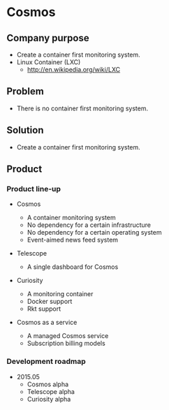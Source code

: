 # Cosmos

## Company purpose

* Create a container first monitoring system.
* Linux Container (LXC)
  - http://en.wikipedia.org/wiki/LXC

## Problem

* There is no container first monitoring system.

## Solution

* Create a container first monitoring system.

## Product

### Product line-up

* Cosmos
  - A container monitoring system
  - No dependency for a certain infrastructure
  - No dependency for a certain operating system
  - Event-aimed news feed system

* Telescope
  - A single dashboard for Cosmos

* Curiosity
  - A monitoring container
  - Docker support
  - Rkt support

* Cosmos as a service
  - A managed Cosmos service
  - Subscription billing models

### Development roadmap

* 2015.05
  - Cosmos alpha
  - Telescope alpha
  - Curiosity alpha